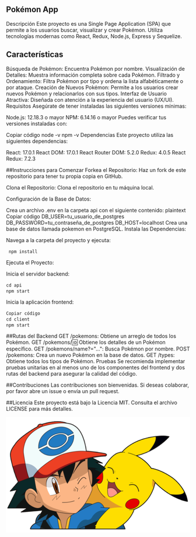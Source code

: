 ## Pokémon App
Descripción
Este proyecto es una Single Page Application (SPA) que permite a los usuarios buscar, visualizar y crear Pokémon. Utiliza tecnologías modernas como React, Redux, Node.js, Express y Sequelize.

## Características
Búsqueda de Pokémon: Encuentra Pokémon por nombre.
Visualización de Detalles: Muestra información completa sobre cada Pokémon.
Filtrado y Ordenamiento: Filtra Pokémon por tipo y ordena la lista alfabéticamente o por ataque.
Creación de Nuevos Pokémon: Permite a los usuarios crear nuevos Pokémon y relacionarlos con sus tipos.
Interfaz de Usuario Atractiva: Diseñada con atención a la experiencia del usuario (UX/UI).
Requisitos
Asegúrate de tener instaladas las siguientes versiones mínimas:

Node.js: 12.18.3 o mayor
NPM: 6.14.16 o mayor
Puedes verificar tus versiones instaladas con:


Copiar código
node -v
npm -v
Dependencias
Este proyecto utiliza las siguientes dependencias:

React: 17.0.1
React DOM: 17.0.1
React Router DOM: 5.2.0
Redux: 4.0.5
React Redux: 7.2.3

##Instrucciones para Comenzar
Forkea el Repositorio: Haz un fork de este repositorio para tener tu propia copia en GitHub.

Clona el Repositorio: Clona el repositorio en tu máquina local.

Configuración de la Base de Datos:

Crea un archivo .env en la carpeta api con el siguiente contenido:
plaintext
Copiar código
DB_USER=tu_usuario_de_postgres
DB_PASSWORD=tu_contraseña_de_postgres
DB_HOST=localhost
Crea una base de datos llamada pokemon en PostgreSQL.
Instala las Dependencias:

Navega a la carpeta del proyecto y ejecuta:

     npm install
Ejecuta el Proyecto:

Inicia el servidor backend:


    cd api
    npm start

Inicia la aplicación frontend:

    Copiar código
    cd client
    npm start
    
##Rutas del Backend
GET /pokemons: Obtiene un arreglo de todos los Pokémon.
GET /pokemons/:id: Obtiene los detalles de un Pokémon específico.
GET /pokemons/name?="...": Busca Pokémon por nombre.
POST /pokemons: Crea un nuevo Pokémon en la base de datos.
GET /types: Obtiene todos los tipos de Pokémon.
Pruebas
Se recomienda implementar pruebas unitarias en al menos uno de los componentes del frontend y dos rutas del backend para asegurar la calidad del código.

##Contribuciones
Las contribuciones son bienvenidas. Si deseas colaborar, por favor abre un issue o envía un pull request.

##Licencia
Este proyecto está bajo la Licencia MIT. Consulta el archivo LICENSE para más detalles.

<img src="./pokemon.png" alt="" />
